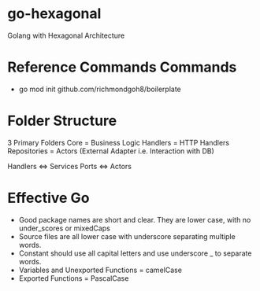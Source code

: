 # go-hexagonal
Golang with Hexagonal Architecture

# Reference Commands Commands
- go mod init github.com/richmondgoh8/boilerplate

# Folder Structure
3 Primary Folders
Core = Business Logic
Handlers = HTTP Handlers
Repositories = Actors (External Adapter i.e. Interaction with DB)

Handlers <=> Services
Ports <=> Actors

# Effective Go
- Good package names are short and clear. They are lower case, with no under_scores or mixedCaps
- Source files are all lower case with underscore separating multiple words.
- Constant should use all capital letters and use underscore _ to separate words.
- Variables and Unexported Functions = camelCase
- Exported Functions = PascalCase